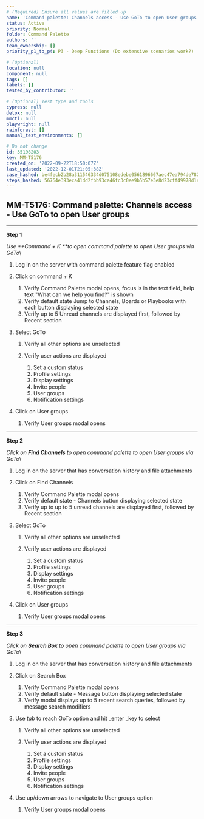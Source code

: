```yaml
---
# (Required) Ensure all values are filled up
name: 'Command palette: Channels access - Use GoTo to open User groups'
status: Active
priority: Normal
folder: Command Palette
authors: ''
team_ownership: []
priority_p1_to_p4: P3 - Deep Functions (Do extensive scenarios work?)

# (Optional)
location: null
component: null
tags: []
labels: []
tested_by_contributor: ''

# (Optional) Test type and tools
cypress: null
detox: null
mmctl: null
playwright: null
rainforest: []
manual_test_environments: []

# Do not change
id: 35198203
key: MM-T5176
created_on: '2022-09-22T18:50:07Z'
last_updated: '2022-12-01T21:05:38Z'
case_hashed: be4fecb2b28a311546334d075108edebe0561896667aec47ea794de7823045b3753b4428874fb423e776f68cd815bda4
steps_hashed: 56764e393eca41dd2fbb93ca46fc3c0ee9b5b57e3e8d23cff49978d1e613d9c6ec9bfc6dcdd9572b2446a3c626f707e4
---
```


<!-- (Auto-generated) Based on frontmatter's "key" and "name" -->

## MM-T5176: Command palette: Channels access - Use GoTo to open User groups

---

**Step 1**

_Use \*\*Command + K \*\*to open command palette to open User groups via GoTo_\\

1. Log in on the server with command palette feature flag enabled

2. Click on command + K

   1. Verify Command Palette modal opens, focus is in the text field, help text "What can we help you find?" is shown
   2. Verify default state Jump to Channels, Boards or Playbooks with each button displaying selected state
   3. Verify up to 5 Unread channels are displayed first, followed by Recent section

3. Select GoTo

   1. Verify all other options are unselected

   2. Verify user actions are displayed

      1. Set a custom status
      2. Profile settings
      3. Display settings
      4. Invite people
      5. User groups
      6. Notification settings

4. Click on User groups

   1. Verify User groups modal opens

---

**Step 2**

_Click on **Find Channels** _to open command palette to open User groups via GoTo__\\

1. Log in on the server that has conversation history and file attachments

2. Click on Find Channels

   1. Verify Command Palette modal opens
   2. Verify default state - Channels button displaying selected state
   3. Verify up to up to 5 unread channels are displayed first, followed by Recent section

3. Select GoTo

   1. Verify all other options are unselected

   2. Verify user actions are displayed

      1. Set a custom status
      2. Profile settings
      3. Display settings
      4. Invite people
      5. User groups
      6. Notification settings

4. Click on User groups

   1. Verify User groups modal opens

---

**Step 3**

_Click on **Search Box** to open command palette to open User groups via GoTo_\\

1. Log in on the server that has conversation history and file attachments

2. Click on Search Box

   1. Verify Command Palette modal opens
   2. Verify default state - Message button displaying selected state
   3. Verify modal displays up to 5 recent search queries, followed by message search modifiers

3. Use _tab_ to reach GoTo option and hit \_enter \_key to select

   1. Verify all other options are unselected

   2. Verify user actions are displayed

      1. Set a custom status
      2. Profile settings
      3. Display settings
      4. Invite people
      5. User groups
      6. Notification settings

4. Use up/down arrows to navigate to User groups option

   1. Verify User groups modal opens
